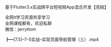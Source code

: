 基于Flutter3.x实战跨平台短视频App混合开发【完结】

全网it学习资源共享学习<br>全网课程都有，欢迎私聊<br>微信：jerryttom<br>

┣━[7.5]–7-5实战–实现页面导航管理（三）.mp4